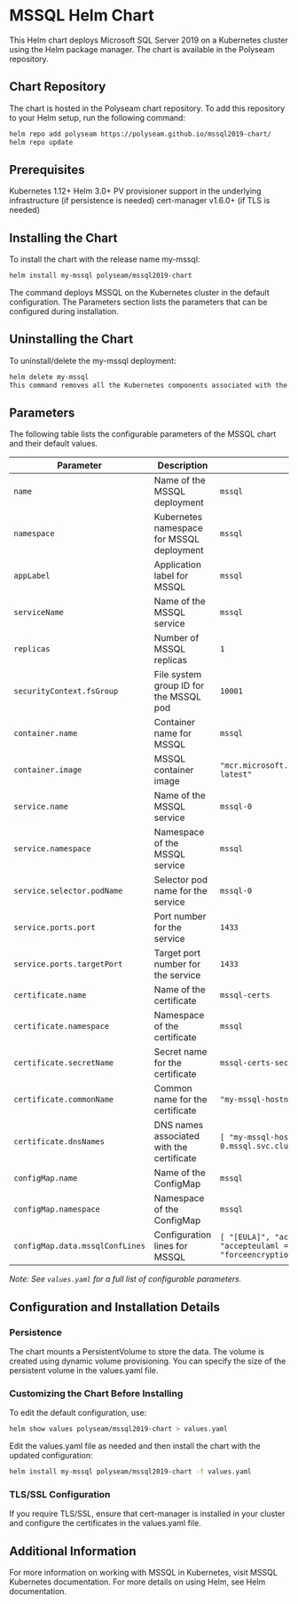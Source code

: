 # MSSQL Helm Chart

This Helm chart deploys Microsoft SQL Server 2019 on a Kubernetes cluster using the Helm package manager. The chart is available in the Polyseam repository.

## Chart Repository

The chart is hosted in the Polyseam chart repository. To add this repository to your Helm setup, run the following command:

```bash
helm repo add polyseam https://polyseam.github.io/mssql2019-chart/
helm repo update
```

## Prerequisites

Kubernetes 1.12+
Helm 3.0+
PV provisioner support in the underlying infrastructure (if persistence is needed)
cert-manager v1.6.0+ (if TLS is needed)

## Installing the Chart

To install the chart with the release name my-mssql:

```bash
helm install my-mssql polyseam/mssql2019-chart
```
The command deploys MSSQL on the Kubernetes cluster in the default configuration. The Parameters section lists the parameters that can be configured during installation.

## Uninstalling the Chart

To uninstall/delete the my-mssql deployment:

```bash
helm delete my-mssql
This command removes all the Kubernetes components associated with the chart and deletes the release.
```
## Parameters

The following table lists the configurable parameters of the MSSQL chart and their default values.

| Parameter | Description | Default |
| --------- | ----------- | ------- |
| `name` | Name of the MSSQL deployment | `mssql` |
| `namespace` | Kubernetes namespace for MSSQL deployment | `mssql` |
| `appLabel` | Application label for MSSQL | `mssql` |
| `serviceName` | Name of the MSSQL service | `mssql` |
| `replicas` | Number of MSSQL replicas | `1` |
| `securityContext.fsGroup` | File system group ID for the MSSQL pod | `10001` |
| `container.name` | Container name for MSSQL | `mssql` |
| `container.image` | MSSQL container image | `"mcr.microsoft.com/mssql/server:2019-latest"` |
| `service.name` | Name of the MSSQL service | `mssql-0` |
| `service.namespace` | Namespace of the MSSQL service | `mssql` |
| `service.selector.podName` | Selector pod name for the service | `mssql-0` |
| `service.ports.port` | Port number for the service | `1433` |
| `service.ports.targetPort` | Target port number for the service | `1433` |
| `certificate.name` | Name of the certificate | `mssql-certs` |
| `certificate.namespace` | Namespace of the certificate | `mssql` |
| `certificate.secretName` | Secret name for the certificate | `mssql-certs-secret` |
| `certificate.commonName` | Common name for the certificate | `"my-mssql-hostname.com"` |
| `certificate.dnsNames` | DNS names associated with the certificate | `[ "my-mssql-hostname.com", "mssql-0.mssql.svc.cluster.local" ]` |
| `configMap.name` | Name of the ConfigMap | `mssql` |
| `configMap.namespace` | Namespace of the ConfigMap | `mssql` |
| `configMap.data.mssqlConfLines` | Configuration lines for MSSQL | `[ "[EULA]", "accepteula = Y", "accepteulaml = Y", ..., "forceencryption = 0" ]` |

*Note: See `values.yaml` for a full list of configurable parameters.*




## Configuration and Installation Details
### Persistence
The chart mounts a PersistentVolume to store the data. The volume is created using dynamic volume provisioning. You can specify the size of the persistent volume in the values.yaml file.

### Customizing the Chart Before Installing
To edit the default configuration, use:

```bash
helm show values polyseam/mssql2019-chart > values.yaml
```
Edit the values.yaml file as needed and then install the chart with the updated configuration:

```bash
helm install my-mssql polyseam/mssql2019-chart -f values.yaml
```
### TLS/SSL Configuration
If you require TLS/SSL, ensure that cert-manager is installed in your cluster and configure the certificates in the values.yaml file.

## Additional Information
For more information on working with MSSQL in Kubernetes, visit MSSQL Kubernetes documentation.
For more details on using Helm, see Helm documentation.
